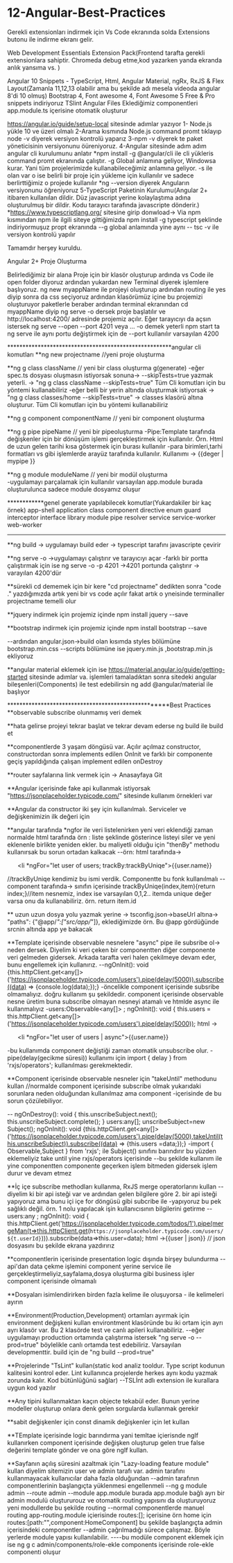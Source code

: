 # 12-Angular-Best-Practices


Gerekli extensionları indirmek için Vs Code ekranında solda Extensions butonu ile indirme ekranı gelir.

Web Development Essentials Extension Pack(Frontend tarafta gerekli extensionlara sahiptir. Chromeda debug etme,kod yazarken yanda ekranda anlık yansıma vs.
)

Angular 10 Snippets - TypeScript, Html, Angular Material, ngRx, RxJS & Flex Layout(Zamanla 11,12,13 olabilir ama bu şekilde adı mesela videoda angular 8'di 10 olmuş)
Bootstrap 4, Font awesome 4, Font Awesome 5 Free & Pro snippets indiriyoruz
TSlint
Angular Files Eklediğimiz componentleri app.module.ts içerisine otomatik oluşturur

https://angular.io/guide/setup-local sitesinde adımlar yazıyor
1- Node.js yükle 10 ve üzeri olmalı
2-Arama kısmında Node.js command promt tıklayıp node -v diyerek versiyon kontrolü yaparız
3-npm -v diyerek te paket yöneticisinin versiyonunu öüreniyoruz.
4-Angular sitesinde adım adım angular cli kurulumunu anlatır
*npm install -g @angular/cli ile cli yükleris command promt ekranında çalıştır.
-g Global anlamına geliyor, Windowsa kurar. Yani tüm projelerimizde kullanabileceğimiz anlamına geliyor.
-s ile olan var o ise belirli bir proje için yükleme için kullanılır ve sadece berlirttiğimiz o projede kullanılır
*ng --version diyerek Anguların versiyonunu öğreniyoruz
5-TypeScript Paketinin Kurulumu(Angular 2+ itibaren kullanılan dildir. Düz javascript yerine kolaylaştıma adına oluşturulmuş bir dildir. Kodu tarayıcı tarafında
javascripte dönderir.)
*https://www.typescriptlang.org/ sitesine girip donwload-> Via npm kısmından npm ile ilgili siteye gittiğimizda npm install -g typescript şeklinde indiriyormuşuz propt ekranında
--g global anlamında yine aynı
--  tsc -v ile versiyon kontrolü yapılır

Tamamdır herşey kuruldu.

Angular 2+ Proje Oluşturma

Belirlediğimiz bir alana Proje için bir klasör oluşturup ardında vs Code ile open folder diyoruz ardından yukardan new Terminal diyerek işlemlere başlıyoruz.
ng new myappName ile projeyi oluşturup ardından routing ile yes diyip sonra da css seçiyoruz ardından klasörümüz içine bu projemizi oluşturuyor  paketlerle beraber
ardından terminal ekranından cd myappName diyip ng serve -o dersek proje başlatılır ve http://localhost:4200/ adresinde projemiz açılır. 
Eğer tarayıcıyı da açsın istersek ng serve --open  --port 4201 veya ... -o demek yeterli npm start ta ng serve ile aynı portu değiştirmek için de --port kullanılır varsayılan 4200





******************************************************angular cli komutları 
**ng new projectname  //yeni proje oluşturma

**ng g class className  // yeni bir class oluşturma g(generate) 
-eğer spec.ts dosyası oluşmasın istiyorsak sonuna->  --skipTests=true yazmak yeterli. ->  "ng g class className --skipTests=true" Tüm Cli komutları için bu yöntemi kullanabiliriz
-eğer belli bir yerin altında oluşturmak istiyorsak -> "ng g class classes/home  --skipTests=true" -> classes klasörü altına oluşturur. Tüm Cli komutları için bu yöntemi kullanabiliriz

**ng g component componentName // yeni bir component oluşturma

**ng g pipe pipeName // yeni bir pipeoluşturma 
-Pipe:Template tarafında değişkenler için bir dönüşüm işlemi gerçekleştirmek için kullanılır. Örn. Html de uzun gelen tarihi kısa göstermek için burası kullanılır
-para birimleri,tarhi formatları vs gibi işlemlerde arayüz tarafında kullanılır. Kullanımı -> {{deger | mypipe }}

**ng g module moduleName // yeni bir modül oluşturma  
-uygulamayı parçalamak için kullanılır varsayılan app.module burada oluşturulunca sadece module dosyamız oluşur

************genel generate yapılabilecek komutlar(Yukardakiler bir kaç örnek)
app-shell
application
class
component
directive
enum
guard
interceptor
interface
library
module
pipe
resolver
service
service-worker
web-worker
**************

**ng build -> uygulamayı build eder -> typescript tarafını javascripte çevirir

**ng serve -o ->uygulamayı çalıştırır ve tarayıcıyı açar
-farklı bir portta çalıştırmak için ise ng serve -o -p 4201 ->4201 portunda çalıştırır -> varayılan 4200'dür

**sürekli cd dememek için bir kere "cd projectname" dedikten sonra "code ." yazdığımızda artık yeni bir vs code açılır fakat artık o yneisinde terminaller projectname temelli olur


**jquery indirmek için projemiz içinde npm install jquery --save

**bootstrap indirmek için projemiz içinde npm install bootstrap --save

--ardından angular.json->build olan kısımda styles bölümüne bootstrap.min.css
--scripts bölümüne ise jquery.min.js ,bootstrap.min.js ekliyoruz

**angular material eklemek için ise https://material.angular.io/guide/getting-started sitesinde adımlar va. işlemleri tamaladıktan sonra sitedeki angular bileşenleri(Components) ile test edebilirsin
ng add @angular/material ile başlıyor




****************************************************Best Practices
**observable subscribe olunmamış veri demek

**hata gelirse projeyi tekrar başlat ve tekrar devam ederse ng build ile build et

**componentlerde 3 yaşam döngüsü var. Açılır açılmaz constructor, constructordan sonra implements edilen OnInit ve farklı bir componente geçiş yapıldığında çalışan implement edilen onDestroy

**router sayfalarına link vermek için ->  <a routerLink="/home">Anasayfaya Git</a>

**Angular içerisinde fake api kullanmak istiyorsak "https://jsonplaceholder.typicode.com/" sitesinde kullanım örnekleri var

**Angular da constructor iki şey için kullanılmalı. Serviceler ve değişkenimizin ilk değeri için

**angular tarafında *ngfor ile veri listelenirken yeni veri eklendiği zaman normalde html tarafında örn : liste şeklinde gösterince listeyi siler ve yeni eklenenle birlikte yeniden ekler.
bu maliyetli olduğu için "thenBy" methodu kullanırsak bu sorun ortadan kalkacak 
--örn: html tarafında->  <ul><li *ngFor="let user of users; trackBy:trackByUniqe">{{user.name}}</li></ul> //trackByUniqe kendimiz bu ismi verdik. Componentte bu fonk kullanılmalı
--component tarafında-> sınıfın içerisinde trackByUniqe(index,item){return index;}//item nesnemiz, index ise varsayılan 0,1,2.. itemda unique değer varsa onu da kullanabiliriz. örn. return item.id

** uzun uzun dosya yolu yazmak yerine -> tsconfig.json->baseUrl altına->    "paths": {"@app/*":["src/app/*"]}, eklediğimizde örn. Bu  @app gördüğünde srcnin altında app ye bakacak

**Template içerisinde observable nesnelere "async" pipe ile subsribe ol-> neden dersek. Diyelim ki veri çeken bir componentten diğer componente veri gelmeden gidersek. Arkada tarafta veri
halen çekilmeye devam eder, bunu engellemek için kullanırız.
--ngOnInit(): void {this.httpClient.get<any[]>('https://jsonplaceholder.typicode.com/users').pipe(delay(5000)).subscribe((data) => {console.log(data);});}
-öncelikle component içerisinde subsribe olmamalıyız. doğru kullanım şu şekildedir. component içerisinde observable nesne üretim buna subscribe olmayan nesneyi atamalı ve htmlde async ile kullanmalıyız
-users:Observable<any[]> ;  ngOnInit(): void { this.users = this.httpClient.get<any[]>('https://jsonplaceholder.typicode.com/users').pipe(delay(5000)); html -><ul><li *ngFor="let user of users | async">{{user.name}}</li></ul>
-bu kullanımda component değiştiği zaman otomatik unsubscribe olur. 
-pipe(delay(gecikme süresi)) kullanımı için import { delay } from 'rxjs/operators'; kullanılması gerekmektedir.

**Component içerisinde observable nesneler için  "takeUntil" methodunu kullan //normalde  component içerisinde subscribe olmak yukarıdaki sorunlara neden olduğundan kullanılmaz ama component
-içerisinde de bu sorun çözülebiliyor.

-- ngOnDestroy(): void { this.unscribeSubject.next(); this.unscribeSubject.complete();  } users:any[]; unscribeSubject=new Subject(); ngOnInit(): void {this.httpClient.get<any[]>('https://jsonplaceholder.typicode.com/users').pipe(delay(5000),takeUntil(this.unscribeSubject)).subscribe((data) => {this.users =data;});}
-import { Observable,Subject } from 'rxjs'; ile Subject() sınıfını barındırır bu yüzden eklemeliyiz take until yine rxjs/operators içerisinde 
--bu şekilde kullanım ile yine componentten componente geçerken işlem bitmeden gidersek işlem durur ve devam etmez


**İç içe subscribe methodları kullanma, RxJS merge operatorlarını kullan
--diyelim ki bir api isteği var  ve ardından gelen bilgilere göre 2. bir api isteği yapıyoruz ama bunu içi içe for döngüsü gibi subcribe ile
-yapıyoruz bu pek sağlıklı değil. örn. 1 nolu yapılacak işin kullanıcısının bilgilerini getirme
--users:any ;  ngOnInit(): void { this.httpClient.get<any>('https://jsonplaceholder.typicode.com/todos/1').pipe(mergeMan(t=>this.httpClient.get<any>(`https://jsonplaceholder.typicode.com/users/${t.userId}`))).subscribe(data=>this.user=data); 
html -><span>{{user | json}}</span> // json dosyasını bu şekilde ekrana yazdırırız


**componentlerin içerisinde presentation logic dışında birşey bulundurma
--api'dan data çekme işlemini component yerine  service ile gerçekleştirmeliyiz,sayfalama,dosya oluşturma gibi business işler component içerisinde olmamalı

**Dosyaları isimlendirirken birden fazla kelime ile oluşuyorsa - ile kelimeleri ayırın

**Environment(Production,Development) ortamları ayırmak için environment değişkeni kullan environtment klasöründe bu iki ortam için ayrı ayrı klasör var. Bu 2 klasörde test ve canlı apileri kullanabiliriz. 
--eğer uygulamayı production ortamında çalıştırma istersek "ng serve -o --prod=true" böylelikle canlı ortamda test edebiliriz. Varsayılan developmenttir. build için de "ng build --prod=true"

**Projelerinde "TsLint" kullan(static kod analiz tooldur. Type script kodunun kalitesini kontrol eder. Lint kullanınca projelerde herkes aynı kodu yazmak zorunda kalır. Kod bütünlüğünü sağlar)
--TSLİnt adlı extension ile kurallara uygun kod yazılır

**Any tipini kullanmaktan kaçın objecte tekabül eder. Bunun yerine modeller oluşturup onlara denk gelen sorgularda kullanmak gerekir

**sabit değişkenler için const dinamik değişkenler için let kullan

**TEmplate içerisinde logic barındırma yani temltae içierisnde ngIf kullanırken component içerisinde değişken oluşturup gelen true false değerini template gönder ve ona göre ngIf kullan. 

**Sayfanın açılış süresini azaltmak için "Lazy-loading feature module" kullan  diyelim sitemizin user ve admin tarafı var. admin tarafını kullanmayacak kullanıcılar daha fazla olduğundan
--admin tarafının componentlerinin başlangıçta yüklenmesi engellenmeli
--ng g module admin --route admin --module app.module burada app.module bağlı ayrı bir admin modulü oluştururouz ve otomatik routing yapısını da oluşturuyoruz yeni modullerde bu şekilde routing
--normal componentlerde manuel routing app-routing.module içierisinde routes:[]; içerisine örn home için routes:[path:"",component:HomeComponent] bu şekilde başlangıçta admin içerisindeki componentler
--admin çağrılmadığı sürece çalışmaz. Böyle yerlerde module yapısı kullanılabilir.
----bu modüle component eklemek için ise ng g c admin/components/role-ekle    components içerisinde role-ekle componenti oluşur
